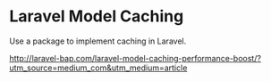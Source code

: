 # Laravel Model Caching
Use a package to implement caching in Laravel.

http://laravel-bap.com/laravel-model-caching-performance-boost/?utm_source=medium_com&utm_medium=article
